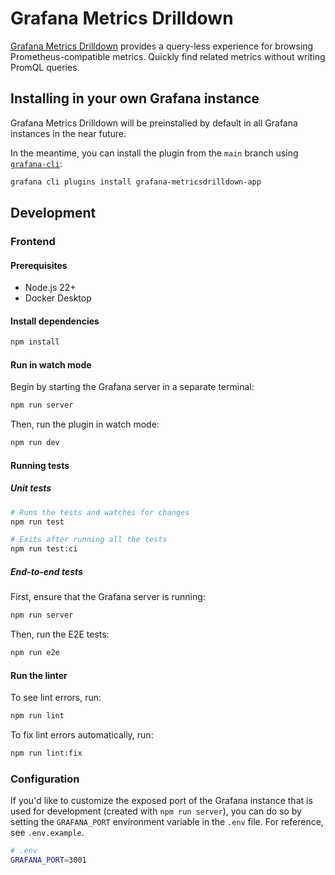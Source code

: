 # Grafana Metrics Drilldown

[Grafana Metrics Drilldown](https://grafana.com/docs/grafana/latest/explore/simplified-exploration/metrics) provides a query-less experience for browsing Prometheus-compatible metrics. Quickly find related metrics without writing PromQL queries.

## Installing in your own Grafana instance

Grafana Metrics Drilldown will be preinstalled by default in all Grafana instances in the near future.

In the meantime, you can install the plugin from the `main` branch using [`grafana-cli`](https://grafana.com/docs/grafana/latest/cli/#plugins-commands):

```bash
grafana cli plugins install grafana-metricsdrilldown-app
```

## Development

### Frontend

#### Prerequisites

- Node.js 22+
- Docker Desktop

#### Install dependencies

```bash
npm install
```

#### Run in watch mode

Begin by starting the Grafana server in a separate terminal:

```bash
npm run server
```

Then, run the plugin in watch mode:

```bash
npm run dev
```

#### Running tests

##### Unit tests

```bash
# Runs the tests and watches for changes
npm run test

# Exits after running all the tests
npm run test:ci
```

##### End-to-end tests

First, ensure that the Grafana server is running:

```bash
npm run server
```

Then, run the E2E tests:

```bash
npm run e2e
```

#### Run the linter

To see lint errors, run:

```bash
npm run lint
```

To fix lint errors automatically, run:

```bash
npm run lint:fix
```

### Configuration

If you'd like to customize the exposed port of the Grafana instance that is used for development (created with `npm run server`), you can do so by setting the `GRAFANA_PORT` environment variable in the `.env` file. For reference, see `.env.example`.

```bash
# .env
GRAFANA_PORT=3001
```
